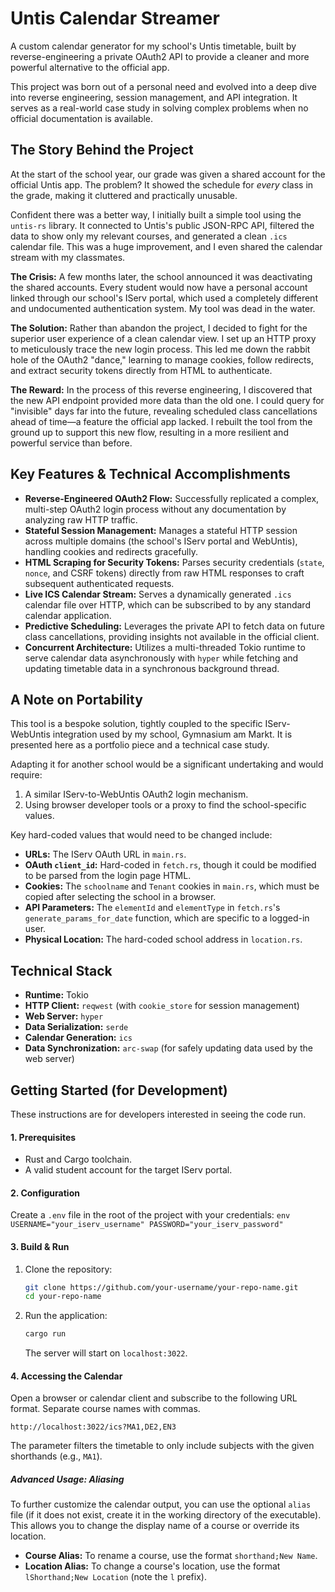 # Untis Calendar Streamer

A custom calendar generator for my school's Untis timetable, built by reverse-engineering a private OAuth2 API to provide a cleaner and more powerful alternative to the official app.

This project was born out of a personal need and evolved into a deep dive into reverse engineering, session management, and API integration. It serves as a real-world case study in solving complex problems when no official documentation is available.

## The Story Behind the Project

At the start of the school year, our grade was given a shared account for the official Untis app. The problem? It showed the schedule for *every* class in the grade, making it cluttered and practically unusable.

Confident there was a better way, I initially built a simple tool using the `untis-rs` library. It connected to Untis's public JSON-RPC API, filtered the data to show only my relevant courses, and generated a clean `.ics` calendar file. This was a huge improvement, and I even shared the calendar stream with my classmates.

**The Crisis:** A few months later, the school announced it was deactivating the shared accounts. Every student would now have a personal account linked through our school's IServ portal, which used a completely different and undocumented authentication system. My tool was dead in the water.

**The Solution:** Rather than abandon the project, I decided to fight for the superior user experience of a clean calendar view. I set up an HTTP proxy to meticulously trace the new login process. This led me down the rabbit hole of the OAuth2 "dance," learning to manage cookies, follow redirects, and extract security tokens directly from HTML to authenticate.

**The Reward:** In the process of this reverse engineering, I discovered that the new API endpoint provided more data than the old one. I could query for "invisible" days far into the future, revealing scheduled class cancellations ahead of time—a feature the official app lacked. I rebuilt the tool from the ground up to support this new flow, resulting in a more resilient and powerful service than before.

## Key Features & Technical Accomplishments

*   **Reverse-Engineered OAuth2 Flow:** Successfully replicated a complex, multi-step OAuth2 login process without any documentation by analyzing raw HTTP traffic.
*   **Stateful Session Management:** Manages a stateful HTTP session across multiple domains (the school's IServ portal and WebUntis), handling cookies and redirects gracefully.
*   **HTML Scraping for Security Tokens:** Parses security credentials (`state`, `nonce`, and CSRF tokens) directly from raw HTML responses to craft subsequent authenticated requests.
*   **Live ICS Calendar Stream:** Serves a dynamically generated `.ics` calendar file over HTTP, which can be subscribed to by any standard calendar application.
*   **Predictive Scheduling:** Leverages the private API to fetch data on future class cancellations, providing insights not available in the official client.
*   **Concurrent Architecture:** Utilizes a multi-threaded Tokio runtime to serve calendar data asynchronously with `hyper` while fetching and updating timetable data in a synchronous background thread.

## A Note on Portability

This tool is a bespoke solution, tightly coupled to the specific IServ-WebUntis integration used by my school, Gymnasium am Markt. It is presented here as a portfolio piece and a technical case study.

Adapting it for another school would be a significant undertaking and would require:

1.  A similar IServ-to-WebUntis OAuth2 login mechanism.
2.  Using browser developer tools or a proxy to find the school-specific values.

Key hard-coded values that would need to be changed include:

*   **URLs:** The IServ OAuth URL in `main.rs`.
*   **OAuth `client_id`:** Hard-coded in `fetch.rs`, though it could be modified to be parsed from the login page HTML.
*   **Cookies:** The `schoolname` and `Tenant` cookies in `main.rs`, which must be copied after selecting the school in a browser.
*   **API Parameters:** The `elementId` and `elementType` in `fetch.rs`'s `generate_params_for_date` function, which are specific to a logged-in user.
*   **Physical Location:** The hard-coded school address in `location.rs`.

## Technical Stack

*   **Runtime:** Tokio
*   **HTTP Client:** `reqwest` (with `cookie_store` for session management)
*   **Web Server:** `hyper`
*   **Data Serialization:** `serde`
*   **Calendar Generation:** `ics`
*   **Data Synchronization:** `arc-swap` (for safely updating data used by the web server)

## Getting Started (for Development)

These instructions are for developers interested in seeing the code run.

#### 1. Prerequisites

*   Rust and Cargo toolchain.
*   A valid student account for the target IServ portal.

#### 2. Configuration

Create a `.env` file in the root of the project with your credentials:
    ```env
    USERNAME="your_iserv_username"
    PASSWORD="your_iserv_password"
    ```

#### 3. Build & Run

1.  Clone the repository:
    ```bash
    git clone https://github.com/your-username/your-repo-name.git
    cd your-repo-name
    ```

2.  Run the application:
    ```bash
    cargo run
    ```

    The server will start on `localhost:3022`.

#### 4. Accessing the Calendar

Open a browser or calendar client and subscribe to the following URL format. Separate course names with commas.

`http://localhost:3022/ics?MA1,DE2,EN3`

The parameter filters the timetable to only include subjects with the given shorthands (e.g., `MA1`).

##### Advanced Usage: Aliasing

To further customize the calendar output, you can use the optional `alias` file (if it does not exist, create it in the working directory of the executable). This allows you to change the display name of a course or override its location.

*   **Course Alias:** To rename a course, use the format `shorthand;New Name`.
*   **Location Alias:** To change a course's location, use the format `lShorthand;New Location` (note the `l` prefix).
